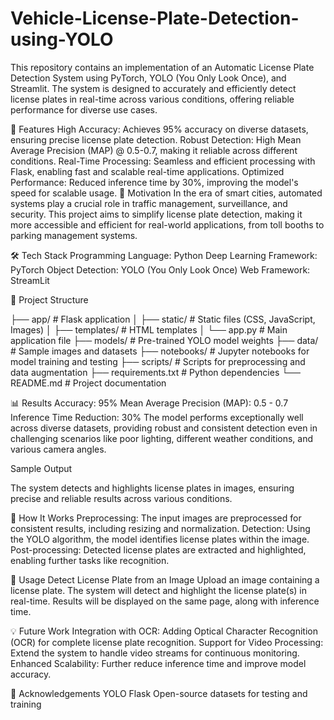# Vehicle-License-Plate-Detection-using-YOLO

This repository contains an implementation of an Automatic License Plate Detection System using PyTorch, YOLO (You Only Look Once), and Streamlit. The system is designed to accurately and efficiently detect license plates in real-time across various conditions, offering reliable performance for diverse use cases.

🚀 Features
High Accuracy: Achieves 95% accuracy on diverse datasets, ensuring precise license plate detection.
Robust Detection: High Mean Average Precision (MAP) @ 0.5-0.7, making it reliable across different conditions.
Real-Time Processing: Seamless and efficient processing with Flask, enabling fast and scalable real-time applications.
Optimized Performance: Reduced inference time by 30%, improving the model's speed for scalable usage.
🎯 Motivation
In the era of smart cities, automated systems play a crucial role in traffic management, surveillance, and security. This project aims to simplify license plate detection, making it more accessible and efficient for real-world applications, from toll booths to parking management systems.

🛠️ Tech Stack
Programming Language: Python
Deep Learning Framework: PyTorch
Object Detection: YOLO (You Only Look Once)
Web Framework: StreamLit

📂 Project Structure

├── app/                     # Flask application
│   ├── static/              # Static files (CSS, JavaScript, Images)
│   ├── templates/           # HTML templates
│   └── app.py               # Main application file
├── models/                  # Pre-trained YOLO model weights
├── data/                    # Sample images and datasets
├── notebooks/               # Jupyter notebooks for model training and testing
├── scripts/                 # Scripts for preprocessing and data augmentation
├── requirements.txt         # Python dependencies
└── README.md                # Project documentation

📊 Results
Accuracy: 95%
Mean Average Precision (MAP): 0.5 - 0.7
Inference Time Reduction: 30%
The model performs exceptionally well across diverse datasets, providing robust and consistent detection even in challenging scenarios like poor lighting, different weather conditions, and various camera angles.

Sample Output

The system detects and highlights license plates in images, ensuring precise and reliable results across various conditions.

🚀 How It Works
Preprocessing: The input images are preprocessed for consistent results, including resizing and normalization.
Detection: Using the YOLO algorithm, the model identifies license plates within the image.
Post-processing: Detected license plates are extracted and highlighted, enabling further tasks like recognition.

📝 Usage
Detect License Plate from an Image
Upload an image containing a license plate.
The system will detect and highlight the license plate(s) in real-time.
Results will be displayed on the same page, along with inference time.

💡 Future Work
Integration with OCR: Adding Optical Character Recognition (OCR) for complete license plate recognition.
Support for Video Processing: Extend the system to handle video streams for continuous monitoring.
Enhanced Scalability: Further reduce inference time and improve model accuracy.

🌟 Acknowledgements
YOLO
Flask
Open-source datasets for testing and training
